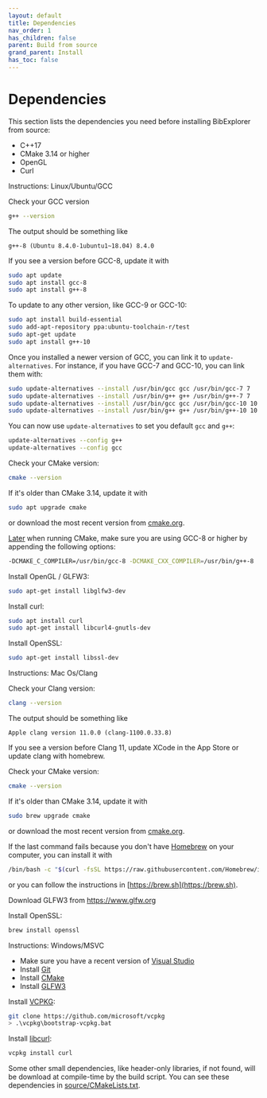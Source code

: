 ```yaml
---
layout: default
title: Dependencies
nav_order: 1
has_children: false
parent: Build from source
grand_parent: Install
has_toc: false
---
```

# Dependencies

This section lists the dependencies you need before installing BibExplorer from source:

* C++17
* CMake 3.14 or higher
* OpenGL
* Curl


Instructions: Linux/Ubuntu/GCC
    
Check your GCC version

```bash
g++ --version
```

The output should be something like

```console
g++-8 (Ubuntu 8.4.0-1ubuntu1~18.04) 8.4.0
```

If you see a version before GCC-8, update it with

```bash
sudo apt update
sudo apt install gcc-8
sudo apt install g++-8
```

To update to any other version, like GCC-9 or GCC-10:

```bash
sudo apt install build-essential
sudo add-apt-repository ppa:ubuntu-toolchain-r/test
sudo apt-get update
sudo apt install g++-10
```

Once you installed a newer version of GCC, you can link it to `update-alternatives`. For instance, if you have GCC-7 and GCC-10, you can link them with:

```bash
sudo update-alternatives --install /usr/bin/gcc gcc /usr/bin/gcc-7 7
sudo update-alternatives --install /usr/bin/g++ g++ /usr/bin/g++-7 7
sudo update-alternatives --install /usr/bin/gcc gcc /usr/bin/gcc-10 10
sudo update-alternatives --install /usr/bin/g++ g++ /usr/bin/g++-10 10
```

You can now use `update-alternatives` to set you default `gcc` and `g++`:

```bash
update-alternatives --config g++
update-alternatives --config gcc
```

Check your CMake version:

```bash
cmake --version
```

If it's older than CMake 3.14, update it with

```bash
sudo apt upgrade cmake
```

or download the most recent version from [cmake.org](https://cmake.org/).

[Later](#build-the-examples) when running CMake, make sure you are using GCC-8 or higher by appending the following options:

```bash
-DCMAKE_C_COMPILER=/usr/bin/gcc-8 -DCMAKE_CXX_COMPILER=/usr/bin/g++-8
```

Install OpenGL / GLFW3:

```bash
sudo apt-get install libglfw3-dev
```

Install curl:

```bash
sudo apt install curl
sudo apt-get install libcurl4-gnutls-dev
```

Install OpenSSL:

```bash
sudo apt-get install libssl-dev
```




Instructions: Mac Os/Clang

Check your Clang version:

```bash
clang --version
```

The output should be something like

```console
Apple clang version 11.0.0 (clang-1100.0.33.8)
```

If you see a version before Clang 11, update XCode in the App Store or update clang with homebrew. 

Check your CMake version:

```bash
cmake --version
```

If it's older than CMake 3.14, update it with

```bash
sudo brew upgrade cmake
```

or download the most recent version from [cmake.org](https://cmake.org/).

If the last command fails because you don't have [Homebrew](https://brew.sh) on your computer, you can install it with

```bash
/bin/bash -c "$(curl -fsSL https://raw.githubusercontent.com/Homebrew/install/master/install.sh)"
```

or you can follow the instructions in [https://brew.sh](https://brew.sh).

Download GLFW3 from https://www.glfw.org

Install OpenSSL:

```bash
brew install openssl
```




Instructions: Windows/MSVC
    
* Make sure you have a recent version of [Visual Studio](https://visualstudio.microsoft.com)
* Install [Git](https://git-scm.com/download/win)
* Install [CMake](https://cmake.org/download/)
* Install [GLFW3](https://www.glfw.org)

Install [VCPKG](https://github.com/microsoft/vcpkg):

```bash
git clone https://github.com/microsoft/vcpkg
> .\vcpkg\bootstrap-vcpkg.bat
```

Install [libcurl](https://curl.haxx.se/download.html):

```bash
vcpkg install curl
```



Some other small dependencies, like header-only libraries, if not found, will be download at compile-time by the build script. You can see these dependencies in [source/CMakeLists.txt](https://github.com/alandefreitas/bibexplorer/blob/master/source/CMakeLists.txt).





<!-- Generated with mdsplit: https://github.com/alandefreitas/mdsplit -->
